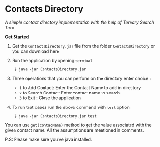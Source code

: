 # Contacts Directory

_A simple contact directory implementation with the help of Ternary Search Tree_

**Get Started**
1. Get the `ContactsDirectory.jar` file from the folder `ContactsDirectory` or you can download [here](https://github.com/CuriousNikhil/ContactDirectory/blob/master/out/artifacts/ContactDirectory_jar/ContactDirectory.jar)
2. Run the application by opening `terminal`
        
        $ java -jar ContactsDirectory.jar
        
3. Three operations that you can perform on the directory enter choice :
    - `1` to Add Contact: Enter the Contact Name to add in directory  
    - `2` to Search Contact: Enter contact name to search
    - `3` to Exit : Close the application
    
4. To run test cases run the above command with `test` option
    
        $ java -jar ContactsDirectory.jar test
        


You can use `get(contacName)` method to get the value associated with the given contact name.
All the assumptions are mentioned in comments.

P.S: Please make sure you've java installed.
